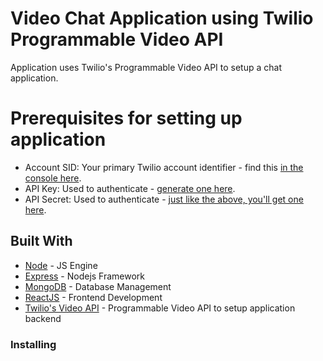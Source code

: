 # Video Chat Application using Twilio Programmable Video API

Application uses Twilio's Programmable Video API to setup a chat application.

# Prerequisites for setting up application

* Account SID: Your primary Twilio account identifier - find this [in the console here](https://www.twilio.com/console).
* API Key: Used to authenticate - [generate one here](https://www.twilio.com/console/runtime/api-keys).
* API Secret: Used to authenticate - [just like the above, you'll get one here](https://www.twilio.com/console/runtime/api-keys).


## Built With

* [Node](https://nodejs.org/) - JS Engine
* [Express](https://maven.apache.org/) - Nodejs Framework
* [MongoDB](https://www.mongodb.com/) - Database Management
* [ReactJS](https://reactjs.org/) - Frontend Development
* [Twilio's Video API](https://www.twilio.com/docs/video) - Programmable Video API to setup application backend


### Installing
